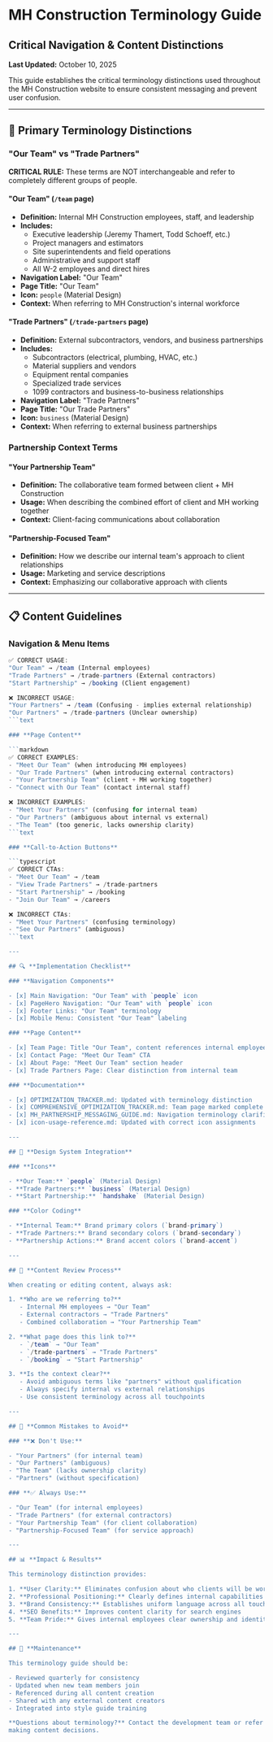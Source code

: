 # MH Construction Terminology Guide

## Critical Navigation & Content Distinctions

**Last Updated:** October 10, 2025

This guide establishes the critical terminology distinctions used throughout the MH Construction
website to ensure consistent messaging and prevent user confusion.

---

## 🎯 **Primary Terminology Distinctions**

### **"Our Team" vs "Trade Partners"**

**CRITICAL RULE:** These terms are NOT interchangeable and refer to completely different groups of people.

#### **"Our Team" (`/team` page)**

- **Definition:** Internal MH Construction employees, staff, and leadership
- **Includes:**
  - Executive leadership (Jeremy Thamert, Todd Schoeff, etc.)
  - Project managers and estimators
  - Site superintendents and field operations
  - Administrative and support staff
  - All W-2 employees and direct hires
- **Navigation Label:** "Our Team"
- **Page Title:** "Our Team"
- **Icon:** `people` (Material Design)
- **Context:** When referring to MH Construction's internal workforce

#### **"Trade Partners" (`/trade-partners` page)**

- **Definition:** External subcontractors, vendors, and business partnerships
- **Includes:**
  - Subcontractors (electrical, plumbing, HVAC, etc.)
  - Material suppliers and vendors
  - Equipment rental companies
  - Specialized trade services
  - 1099 contractors and business-to-business relationships
- **Navigation Label:** "Trade Partners"
- **Page Title:** "Our Trade Partners"
- **Icon:** `business` (Material Design)
- **Context:** When referring to external business partnerships

### **Partnership Context Terms**

#### **"Your Partnership Team"**

- **Definition:** The collaborative team formed between client + MH Construction
- **Usage:** When describing the combined effort of client and MH working together
- **Context:** Client-facing communications about collaboration

#### **"Partnership-Focused Team"**

- **Definition:** How we describe our internal team's approach to client relationships
- **Usage:** Marketing and service descriptions
- **Context:** Emphasizing our collaborative approach with clients

---

## 📋 **Content Guidelines**

### **Navigation & Menu Items**

````typescript
✅ CORRECT USAGE:
"Our Team" → /team (Internal employees)
"Trade Partners" → /trade-partners (External contractors)
"Start Partnership" → /booking (Client engagement)

❌ INCORRECT USAGE:
"Your Partners" → /team (Confusing - implies external relationship)
"Our Partners" → /trade-partners (Unclear ownership)
```text

### **Page Content**

```markdown
✅ CORRECT EXAMPLES:
- "Meet Our Team" (when introducing MH employees)
- "Our Trade Partners" (when introducing external contractors)
- "Your Partnership Team" (client + MH working together)
- "Connect with Our Team" (contact internal staff)

❌ INCORRECT EXAMPLES:
- "Meet Your Partners" (confusing for internal team)
- "Our Partners" (ambiguous about internal vs external)
- "The Team" (too generic, lacks ownership clarity)
```text

### **Call-to-Action Buttons**

```typescript
✅ CORRECT CTAs:
- "Meet Our Team" → /team
- "View Trade Partners" → /trade-partners
- "Start Partnership" → /booking
- "Join Our Team" → /careers

❌ INCORRECT CTAs:
- "Meet Your Partners" (confusing terminology)
- "See Our Partners" (ambiguous)
```text

---

## 🔍 **Implementation Checklist**

### **Navigation Components**

- [x] Main Navigation: "Our Team" with `people` icon
- [x] PageHero Navigation: "Our Team" with `people` icon
- [x] Footer Links: "Our Team" terminology
- [x] Mobile Menu: Consistent "Our Team" labeling

### **Page Content**

- [x] Team Page: Title "Our Team", content references internal employees
- [x] Contact Page: "Meet Our Team" CTA
- [x] About Page: "Meet Our Team" section header
- [x] Trade Partners Page: Clear distinction from internal team

### **Documentation**

- [x] OPTIMIZATION_TRACKER.md: Updated with terminology distinction
- [x] COMPREHENSIVE_OPTIMIZATION_TRACKER.md: Team page marked complete
- [x] MH_PARTNERSHIP_MESSAGING_GUIDE.md: Navigation terminology clarified
- [x] icon-usage-reference.md: Updated with correct icon assignments

---

## 🎨 **Design System Integration**

### **Icons**

- **Our Team:** `people` (Material Design)
- **Trade Partners:** `business` (Material Design)
- **Start Partnership:** `handshake` (Material Design)

### **Color Coding**

- **Internal Team:** Brand primary colors (`brand-primary`)
- **Trade Partners:** Brand secondary colors (`brand-secondary`)
- **Partnership Actions:** Brand accent colors (`brand-accent`)

---

## 📝 **Content Review Process**

When creating or editing content, always ask:

1. **Who are we referring to?**
   - Internal MH employees → "Our Team"
   - External contractors → "Trade Partners"
   - Combined collaboration → "Your Partnership Team"

2. **What page does this link to?**
   - `/team` → "Our Team"
   - `/trade-partners` → "Trade Partners"
   - `/booking` → "Start Partnership"

3. **Is the context clear?**
   - Avoid ambiguous terms like "partners" without qualification
   - Always specify internal vs external relationships
   - Use consistent terminology across all touchpoints

---

## 🚨 **Common Mistakes to Avoid**

### **❌ Don't Use:**

- "Your Partners" (for internal team)
- "Our Partners" (ambiguous)
- "The Team" (lacks ownership clarity)
- "Partners" (without specification)

### **✅ Always Use:**

- "Our Team" (for internal employees)
- "Trade Partners" (for external contractors)
- "Your Partnership Team" (for client collaboration)
- "Partnership-Focused Team" (for service approach)

---

## 📊 **Impact & Results**

This terminology distinction provides:

1. **User Clarity:** Eliminates confusion about who clients will be working with
2. **Professional Positioning:** Clearly defines internal capabilities vs external resources
3. **Brand Consistency:** Establishes uniform language across all touchpoints
4. **SEO Benefits:** Improves content clarity for search engines
5. **Team Pride:** Gives internal employees clear ownership and identity

---

## 🔄 **Maintenance**

This terminology guide should be:

- Reviewed quarterly for consistency
- Updated when new team members join
- Referenced during all content creation
- Shared with any external content creators
- Integrated into style guide training

**Questions about terminology?** Contact the development team or refer to this guide before
making content decisions.
````
